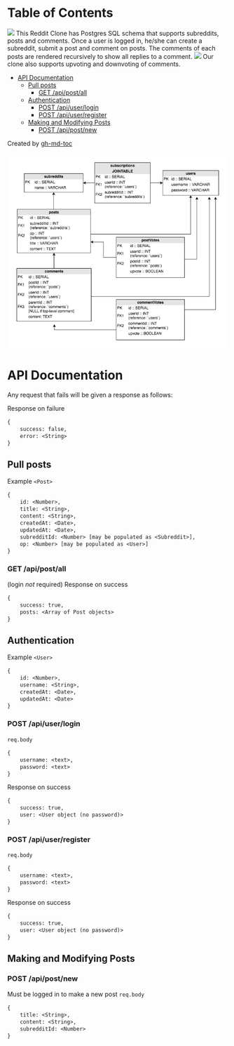 Table of Contents
=================
![](https://makeagif.com/gif/-En1ffM)
This Reddit Clone has Postgres SQL schema that supports subreddits, posts and comments. Once a user is logged in, he/she can create a subreddit, submit a post and comment on posts. The comments of each posts are rendered recursively to show all replies to a comment.
![](https://makeagif.com/gif/-up1hKX)
Our clone also supports upvoting and downvoting of comments.
* [API Documentation](#api-documentation)
  * [Pull posts](#pull-posts)
    * [GET /api/post/all](#get-apipostall)
  * [Authentication](#authentication)
    * [POST /api/user/login](#post-apiuserlogin)
    * [POST /api/user/register](#post-apiuserregister)
  * [Making and Modifying Posts](#making-and-modifying-posts)
    * [POST /api/post/new](#post-apipostnew)

Created by [gh-md-toc](https://github.com/ekalinin/github-markdown-toc.go)

![SQL Table Diagram](./docs/horizons_reddit_clone.png)

# API Documentation

Any request that fails will be given a response as follows:

Response on failure
```
{
    success: false,
    error: <String>
}
```

## Pull posts
Example `<Post>`
```
{
    id: <Number>,
    title: <String>,
    content: <String>,
    createdAt: <Date>,
    updatedAt: <Date>,
    subredditId: <Number> [may be populated as <Subreddit>],
    op: <Number> [may be populated as <User>]
}
```

### GET /api/post/all
(login _not_ required)
Response on success
```
{
    success: true,
    posts: <Array of Post objects>
}
```

## Authentication
Example `<User>`
```
{
    id: <Number>,
    username: <String>,
    createdAt: <Date>,
    updatedAt: <Date>
}
```
### POST /api/user/login
`req.body`
```
{
    username: <text>,
    password: <text>
}
```
Response on success
```
{
    success: true,
    user: <User object (no password)>
}
```

### POST /api/user/register
`req.body`
```
{
    username: <text>,
    password: <text>
}
```
Response on success
```
{
    success: true,
    user: <User object (no password)>
}
```

## Making and Modifying Posts
### POST /api/post/new
Must be logged in to make a new post
`req.body`
```
{
    title: <String>,
    content: <String>,
    subredditId: <Number>
}
```
